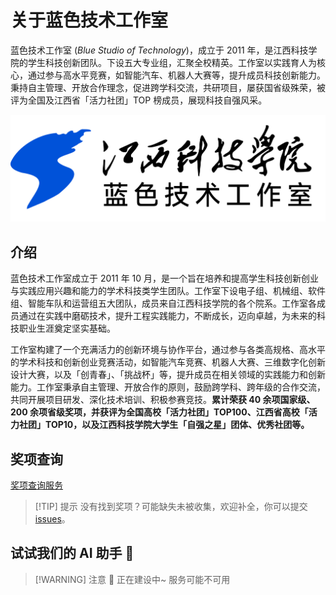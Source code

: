 # 关于蓝色技术工作室

蓝色技术工作室 (*Blue Studio of Technology*)，成立于 2011 年，是江西科技学院的学生科技创新团队。下设五大专业组，汇聚全校精英。工作室以实践育人为核心，通过参与高水平竞赛，如智能汽车、机器人大赛等，提升成员科技创新能力。秉持自主管理、开放合作理念，促进跨学科交流，共研项目，屡获国省级殊荣，被评为全国及江西省「活力社团」TOP 榜成员，展现科技自强风采。

![jxut-bst](assets/about-bst/IMG-20250222145439019.png)

## 介绍

蓝色技术工作室成立于 2011 年 10 月，是一个旨在培养和提高学生科技创新创业与实践应用兴趣和能力的学术科技类学生团队。工作室下设电子组、机械组、软件组、智能车队和运营组五大团队，成员来自江西科技学院的各个院系。工作室各成员通过在实践中磨砺技术，提升工程实践能力，不断成长，迈向卓越，为未来的科技职业生涯奠定坚实基础。

工作室构建了一个充满活力的创新环境与协作平台，通过参与各类高规格、高水平的学术科技和创新创业竞赛活动，如智能汽车竞赛、机器人大赛、三维数字化创新设计大赛，以及「创青春」、「挑战杯」等，提升成员在相关领域的实践能力和创新能力。工作室秉承自主管理、开放合作的原则，鼓励跨学科、跨年级的合作交流，共同开展项目研发、深化技术培训、积极参赛竞技。**累计荣获 40 余项国家级、200 余项省级奖项，并获评为全国高校「活力社团」TOP100、江西省高校「活力社团」TOP10，以及江西科技学院大学生「自强之星」团体、优秀社团等。**

## 奖项查询

[奖项查询服务](https://eab6f7z1wy1.feishu.cn/share/base/query/shrcnlUAYhnx0RIfV5lieoTIJCe)

> [!TIP] 提示
>没有找到奖项？可能缺失未被收集，欢迎补全，你可以提交 [issues](https://github.com/JXUT-BST/JXUT-BST.github.io/issues)。

## 试试我们的 AI 助手 🤖

<script setup>
import DifyEmbedding from '@theme/components/DifyEmbedding.vue'
</script>

> [!WARNING] 注意
> 🚧 正在建设中~ 服务可能不可用

<DifyEmbedding/>
